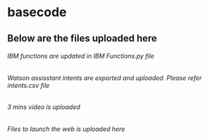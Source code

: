 # basecode
## Below are the files uploaded here
###### IBM functions are updated in IBM Functions.py file
###### Watson assisstant intents are exported and uploaded. Please refer intents.csv file
###### 3 mins video is uploaded
###### Files to launch the web is uploaded here
